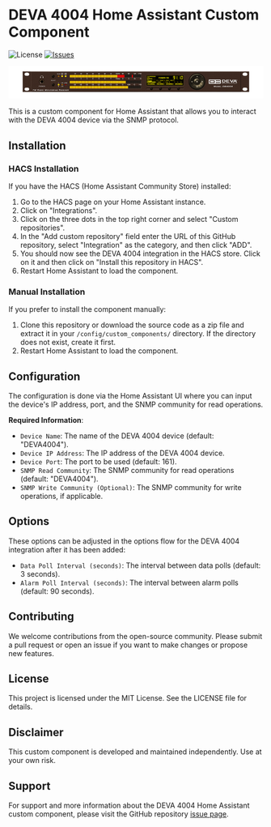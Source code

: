 # DEVA 4004 Home Assistant Custom Component

![License](https://img.shields.io/github/license/s1lvi0/deva4004)
[![Issues](https://img.shields.io/github/issues/s1lvi0/deva4004)](https://github.com/s1lvi0/deva4004/issues)

<p align="center">
  <img src="db4004.png">
</p>

This is a custom component for Home Assistant that allows you to interact with the DEVA 4004 device via the SNMP protocol.

## Installation

### HACS Installation

If you have the HACS (Home Assistant Community Store) installed:

1. Go to the HACS page on your Home Assistant instance.
2. Click on "Integrations".
3. Click on the three dots in the top right corner and select "Custom repositories".
4. In the "Add custom repository" field enter the URL of this GitHub repository, select "Integration" as the category, and then click "ADD".
5. You should now see the DEVA 4004 integration in the HACS store. Click on it and then click on "Install this repository in HACS".
6. Restart Home Assistant to load the component.

### Manual Installation

If you prefer to install the component manually:

1. Clone this repository or download the source code as a zip file and extract it in your `/config/custom_components/` directory. If the directory does not exist, create it first.
2. Restart Home Assistant to load the component.

## Configuration

The configuration is done via the Home Assistant UI where you can input the device's IP address, port, and the SNMP community for read operations.

**Required Information**:

- `Device Name`: The name of the DEVA 4004 device (default: "DEVA4004").
- `Device IP Address`: The IP address of the DEVA 4004 device.
- `Device Port`: The port to be used (default: 161).
- `SNMP Read Community`: The SNMP community for read operations (default: "DEVA4004").
- `SNMP Write Community (Optional)`: The SNMP community for write operations, if applicable.

## Options

These options can be adjusted in the options flow for the DEVA 4004 integration after it has been added:

- `Data Poll Interval (seconds)`: The interval between data polls (default: 3 seconds).
- `Alarm Poll Interval (seconds)`: The interval between alarm polls (default: 90 seconds).

## Contributing

We welcome contributions from the open-source community. Please submit a pull request or open an issue if you want to make changes or propose new features.

## License

This project is licensed under the MIT License. See the LICENSE file for details.

## Disclaimer

This custom component is developed and maintained independently. Use at your own risk.

## Support

For support and more information about the DEVA 4004 Home Assistant custom component, please visit the GitHub repository [issue page](https://github.com/username/deva4004/issues).
